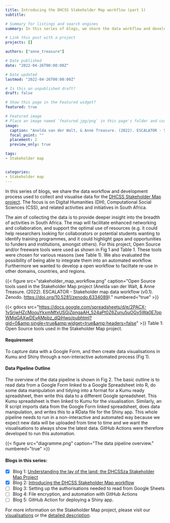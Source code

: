 ```yaml
---
title: Introducing the DHCSS Stakeholder Map workflow (part 1)
subtitle: 

# Summary for listings and search engines
summary: In this series of blogs, we share the data workflow and development process used to collect and visualise data for the [DHCSS Stakeholder Map project](../../../../stakeholder-map/). The focus is on Digital Humanities (DH), Computational Social Sciences (CSS), and related activities and initiatives in South Africa. 

# Link this post with a project
projects: []

authors: ["anne_treasure"]

# Date published
date: "2022-04-26T00:00:00Z"

# Date updated
lastmod: "2022-04-26T00:00:00Z"

# Is this an unpublished draft?
draft: false

# Show this page in the Featured widget?
featured: true

# Featured image
# Place an image named `featured.jpg/png` in this page's folder and customize its options here.
image:
  caption: "Anelda van der Walt, & Anne Treasure. (2022). ESCALATOR - Stakeholder map data workflow (v0.1). Zenodo. https://doi.org/10.5281/zenodo.6334089 "
  focal_point: ""
  placement: 2
  preview_only: true

tags:
- Stakeholder map


categories:
- Stakeholder map
---
```


In this series of blogs, we share the data workflow and development process used to collect and visualise data for the [DHCSS Stakeholder Map project](../../../../stakeholder-map/). The focus is on Digital Humanities (DH), Computational Social Sciences (CSS), and related activities and initiatives in South Africa. 

The aim of collecting the data is to provide deeper insight into the breadth of activities in South Africa. The map will facilitate enhanced networking and collaboration, and support the optimal use of resources (e.g. it could help researchers looking for collaborators or potential students wanting to identify training programmes, and it could highlight gaps and opportunities to funders and institutions, amongst others). For this project, Open Source and/or freeware tools were used as shown in Fig 1 and Table 1. These tools were chosen for various reasons (see Table 1). We also evaluated the possibility of being able to integrate them into an automated workflow. Furthermore we wanted to develop a open workflow to faciltate re-use in other domains, countries, and regions.

{{< figure src="stakeholder_map_workflow.png" caption="Open Source tools used in the Stakeholder Map project (Anelda van der Walt, & Anne Treasure. (2022). ESCALATOR - Stakeholder map data workflow (v0.1). Zenodo. https://doi.org/10.5281/zenodo.6334089)." numbered="true" >}}


{{< gdocs src="https://docs.google.com/spreadsheets/d/e/2PACX-1vSrjwHZcMoouYkxmMfxUSGjZpngaAH_524aPt0Z6Zunu5uOGy5Wa0E7opWMqGAXwDEyAMpbz_dQiHwo/pubhtml?gid=0&amp;single=true&amp;widget=true&amp;headers=false" >}}
Table 1: Open Source tools used in the Stakeholder Map project.

#### Requirement

To capture data with a Google Form, and then create data visualisations in Kumu and Shiny through a non-interactive automated process (Fig 1).


#### Data Pipeline Outline

The overview of the data pipeline is shown in Fig 2. The basic outline is to read data from a Google Form linked to a Google Spreadsheet into R, do some data manipulation and tidying into a format for a Kumu ready spreadsheet, then write this data to a different Google spreadsheet. This Kumu spreadsheet is then linked to Kumu for the visualisation. Similarly, an R script imports data from the Google Form linked spreadsheet, does data manipulation, and writes this to a RData file for the Shiny app. This whole pipeline needs to run in a non-interactive and automated way because we expect new data will be uploaded from time to time and we want the visualisations to always show the latest data. GitHub Actions were therefore developed to run this automation.

{{< figure src="diagramme.png" caption="The data pipeline overview." numbered="true" >}}

#### Blogs in this series:

- [x] Blog 1: [Understanding the lay of the land: the DHCSSza Stakeholder Map Project](../launch-stakeholder-map/)
- [x] Blog 2: [Introducing the DHCSS Stakeholder Map workflow](.)
- [ ] Blog 3: Setting up the authorisations needed to read from Google Sheets 
- [ ] Blog 4: File encryption, and automation with GitHub Actions
- [ ] Blog 5: GitHub Action for deploying a Shiny app.

For more information on the Stakeholder Map project, please visit our [visualisations](../../../../stakeholder-map/) or the [detailed description](../../../../stakeholder-map-info/).